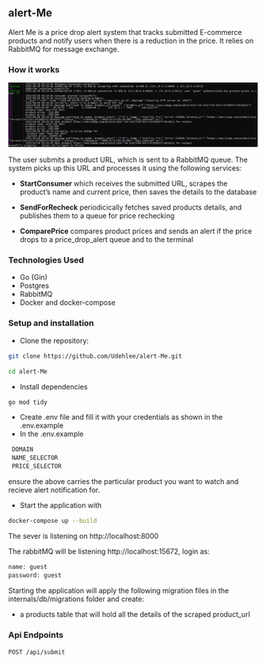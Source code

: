 ## alert-Me
Alert Me is a price drop alert system that tracks submitted E-commerce products and notify users when there is a reduction in the price. It relies on RabbitMQ for message exchange.

### How it works

![Price_Drop Preview](assets/price_drop_image.png)

The user submits a product URL, which is sent to a RabbitMQ queue. The system picks up this URL and processes it using the following services:

- **StartConsumer** which receives the submitted URL, scrapes the product’s name and current price, then saves the details to the database

- **SendForRecheck** periodicically fetches saved products details, and publishes them to a queue for price rechecking

- **ComparePrice** compares product prices and sends an alert if the price drops to a price_drop_alert queue and to the terminal

### Technologies Used

- Go (Gin) 
- Postgres
- RabbitMQ
- Docker and docker-compose

### Setup and installation

- Clone the repository:

```sh 
git clone https://github.com/Udehlee/alert-Me.git
```
```sh
cd alert-Me
 ```
- Install dependencies 
```sh
go mod tidy
```

- Create .env file and fill it with your credentials as shown in the .env.example
- In the  .env.example
```sh
 DOMAIN
 NAME_SELECTOR
 PRICE_SELECTOR
```
ensure the above carries the particular product you want to watch and recieve alert notification for.

- Start the application with
 ```sh
 docker-compose up --build
```
The sever is listening on http://localhost:8000

The rabbitMQ will be listening http://localhost:15672, login as:

 ```sh
name: guest
password: guest
```

 Starting the application will apply  the following migration files in the internals/db/migrations folder and create:

- a products table that will hold all the details of the scraped product_url

### Api Endpoints

```sh
POST /api/submit
```